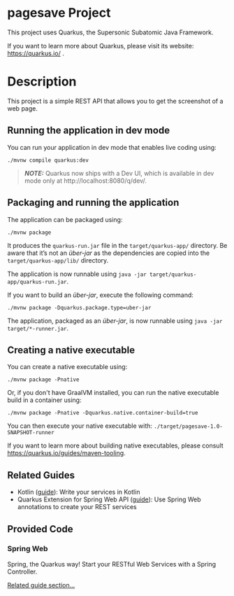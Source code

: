 # pagesave Project

This project uses Quarkus, the Supersonic Subatomic Java Framework.

If you want to learn more about Quarkus, please visit its
website: https://quarkus.io/ .

# Description

This project is a simple REST API that allows you to get the screenshot of a web page.

## Running the application in dev mode

You can run your application in dev mode that enables live coding using:

```shell script
./mvnw compile quarkus:dev
```

> **_NOTE:_**  Quarkus now ships with a Dev UI, which is available in dev mode
> only at http://localhost:8080/q/dev/.

## Packaging and running the application

The application can be packaged using:

```shell script
./mvnw package
```

It produces the `quarkus-run.jar` file in the `target/quarkus-app/` directory.
Be aware that it’s not an _über-jar_ as the dependencies are copied into
the `target/quarkus-app/lib/` directory.

The application is now runnable
using `java -jar target/quarkus-app/quarkus-run.jar`.

If you want to build an _über-jar_, execute the following command:

```shell script
./mvnw package -Dquarkus.package.type=uber-jar
```

The application, packaged as an _über-jar_, is now runnable
using `java -jar target/*-runner.jar`.

## Creating a native executable

You can create a native executable using:

```shell script
./mvnw package -Pnative
```

Or, if you don't have GraalVM installed, you can run the native executable build
in a container using:

```shell script
./mvnw package -Pnative -Dquarkus.native.container-build=true
```

You can then execute your native executable
with: `./target/pagesave-1.0-SNAPSHOT-runner`

If you want to learn more about building native executables, please
consult https://quarkus.io/guides/maven-tooling.

## Related Guides

- Kotlin ([guide](https://quarkus.io/guides/kotlin)): Write your services in
  Kotlin
- Quarkus Extension for Spring Web
  API ([guide](https://quarkus.io/guides/spring-web)): Use Spring Web
  annotations to create your REST services

## Provided Code

### Spring Web

Spring, the Quarkus way! Start your RESTful Web Services with a Spring
Controller.

[Related guide section...](https://quarkus.io/guides/spring-web#greetingcontroller)
